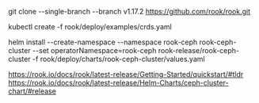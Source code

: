
git clone --single-branch --branch v1.17.2 https://github.com/rook/rook.git

kubectl create  -f rook/deploy/examples/crds.yaml

helm install --create-namespace --namespace rook-ceph rook-ceph-cluster --set operatorNamespace=rook-ceph rook-release/rook-ceph-cluster -f rook/deploy/charts/rook-ceph-cluster/values.yaml


https://rook.io/docs/rook/latest-release/Getting-Started/quickstart/#tldr
https://rook.io/docs/rook/latest-release/Helm-Charts/ceph-cluster-chart/#release


